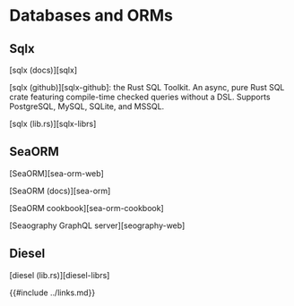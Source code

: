 # Databases and ORMs

## Sqlx

[sqlx (docs)][sqlx]

[sqlx (github)][sqlx-github]: the Rust SQL Toolkit. An async, pure Rust SQL crate featuring compile-time checked queries without a DSL. Supports PostgreSQL, MySQL, SQLite, and MSSQL.

[sqlx (lib.rs)][sqlx-librs]

## SeaORM

[SeaORM][sea-orm-web]

[SeaORM (docs)][sea-orm]

[SeaORM cookbook][sea-orm-cookbook]

[Seaography GraphQL server][seography-web]

## Diesel

[diesel (lib.rs)][diesel-librs]

{{#include ../links.md}}
